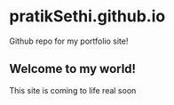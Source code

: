# pratikSethi.github.io
Github repo for my portfolio site! 

Welcome to my world!
--------------------

This site is coming to life real soon
